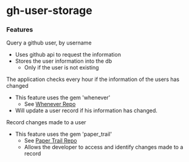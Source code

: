 # gh-user-storage

### Features
Query a github user, by username
- Uses github api to request the information
- Stores the user information into the db
    - Only if the user is not existing

The application checks every hour if the information of the users has changed
- This feature uses the gem 'whenever' 
    - See [Whenever Repo](https://github.com/javan/whenever)
- Will update a user record if his information has changed.

Record changes made to a user
- This feature uses the gem 'paper_trail'
    - See [Paper Trail Repo](https://github.com/paper-trail-gem/paper_trail)
    - Allows the developer to access and identify changes made to a record
